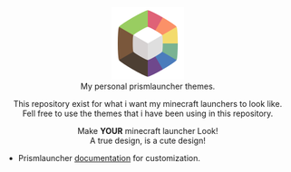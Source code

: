 <p align="center">
  <img src="https://github.com/tiffylikecat/prismlauncherThemes/blob/main/catppuccin/prismlauncherLogo.png" alt="prismlauncherLogo"><br>
  My personal prismlauncher themes.
</p>

<p align="center">
This repository exist for what i want my minecraft launchers to look like.<br> Fell free to use the themes that i have been using in this repository.
</p>

<p align="center">
Make <b>YOUR</b> minecraft launcher Look!<br>
A true design, is a cute design! 
</p>

- Prismlauncher [documentation](https://prismlauncher.org/wiki/getting-started/change-themes/) for customization.
